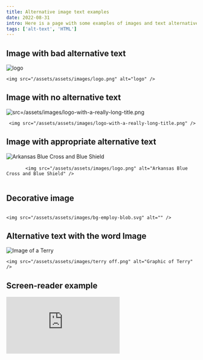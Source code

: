 ```yaml
---
title: Alternative image text examples
date: 2022-08-31
intro: Here is a page with some examples of images and text alternatives to showcase how a screen-reader will read/interpret them.
tags: ['alt-text', 'HTML']
---
```

<div class="example-wrapper">
	<div class="example">
		<h2 tabindex="0">Image with bad alternative text</h2>
		<img tabindex="0" src="/assets/images/logo.png" alt="logo" />
		<pre><code aria-hidden="true">&lt;img src="/assets/assets/images/logo.png" alt="logo" /&gt;</code></pre>
	</div>
	<div class="example">
		<h2 tabindex="0">Image with no alternative text</h2>
		<img tabindex="0" src="/assets/images/logo-with-a-really-long-title.png" alt="src=/assets/images/logo-with-a-really-long-title.png"/>
		<pre><code aria-hidden="true"> &lt;img src="/assets/assets/images/logo-with-a-really-long-title.png" /&gt; </code></pre>
	</div>
	<div class="example">
		<h2 tabindex="0">Image with appropriate alternative text</h2>
		<img tabindex="0" src="/assets/images/logo.png" alt="Arkansas Blue Cross and Blue Shield" />
		<pre>
      <code aria-hidden="true"
        >&lt;img src="/assets/assets/images/logo.png" alt="Arkansas Blue Cross and Blue Shield" /&gt;</code>
    </pre>
	</div>
	<div class="example">
		<h2 tabindex="0">Decorative image</h2>
		<img tabindex="0" src="/assets/images/bg-employ-blob.svg" alt="" aria-hidden="true"/>
		<pre><code aria-hidden="true">&lt;img src="/assets/assets/images/bg-employ-blob.svg" alt="" /&gt;</code></pre>
	</div>
	<div class="example">
		<h2 tabindex="0">Alternative text with the word Image</h2>
		<img tabindex="0" src="/assets/images/terry-oof.png" alt="Image of a Terry" />
		<pre><code aria-hidden="true">&lt;img src="/assets/assets/images/terry off.png" alt="Graphic of Terry" /&gt;</code></pre>
	</div>
</div>

## Screen-reader example
<div class="iframe-wrapper"><iframe src="https://www.youtube.com/embed/n-1e57g7I1o" title="Image alternative text examples with a screen-reader" frameborder="0" allow="accelerometer; autoplay; clipboard-write; encrypted-media; gyroscope; picture-in-picture" allowfullscreen></iframe></div>